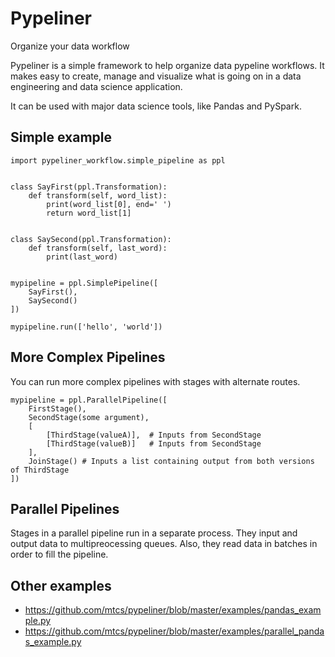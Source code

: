 # Pypeliner
Organize your data workflow

Pypeliner is a simple framework to help organize data pypeline workflows. It makes easy to create, manage and visualize what is going on in a data engineering and data science application.

It can be used with major data science tools, like Pandas and PySpark.

## Simple example

```
import pypeliner_workflow.simple_pipeline as ppl


class SayFirst(ppl.Transformation):
    def transform(self, word_list):
        print(word_list[0], end=' ')
        return word_list[1]


class SaySecond(ppl.Transformation):
    def transform(self, last_word):
        print(last_word)


mypipeline = ppl.SimplePipeline([
    SayFirst(),
    SaySecond()
])

mypipeline.run(['hello', 'world'])
```

## More Complex Pipelines

You can run more complex pipelines with stages with alternate routes.

```
mypipeline = ppl.ParallelPipeline([
    FirstStage(),
    SecondStage(some argument),
    [
        [ThirdStage(valueA)],  # Inputs from SecondStage
        [ThirdStage(valueB)]   # Inputs from SecondStage
    ],
    JoinStage() # Inputs a list containing output from both versions of ThirdStage
])
```

## Parallel Pipelines

Stages in a parallel pipeline run in a separate process. They input and output data to multipreocessing queues. Also, they read data in batches in order to fill the pipeline.

## Other examples
* https://github.com/mtcs/pypeliner/blob/master/examples/pandas_example.py
* https://github.com/mtcs/pypeliner/blob/master/examples/parallel_pandas_example.py
